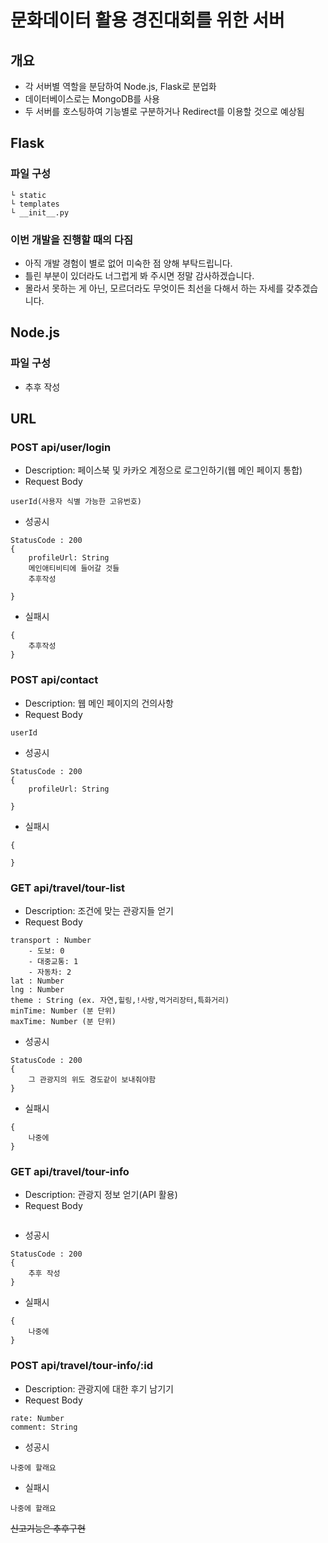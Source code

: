 # 문화데이터 활용 경진대회를 위한 서버
## 개요
- 각 서버별 역할을 분담하여 Node.js, Flask로 분업화
- 데이터베이스로는 MongoDB를 사용
- 두 서버를 호스팅하여 기능별로 구분하거나 Redirect를 이용할 것으로 예상됨

## Flask

### 파일 구성
    └ static
    └ templates
    └ __init__.py
    
### 이번 개발을 진행할 때의 다짐
- 아직 개발 경험이 별로 없어 미숙한 점 양해 부탁드립니다.
- 틀린 부분이 있더라도 너그럽게 봐 주시면 정말 감사하겠습니다.
- 몰라서 못하는 게 아닌, 모르더라도 무엇이든 최선을 다해서 하는 자세를 갖추겠습니다.

## Node.js

### 파일 구성
- 추후 작성

## URL

### POST api/user/login

- Description: 페이스북 및 카카오 계정으로 로그인하기(웹 메인 페이지 통합)
- Request Body
```
userId(사용자 식별 가능한 고유번호)
```
- 성공시
```
StatusCode : 200
{
    profileUrl: String
    메인애티비티에 들어갈 것들
    추후작성
    
}
```
- 실패시  
```
{
    추후작성
}
```

### POST api/contact

- Description: 웹 메인 페이지의 건의사항
- Request Body 
```
userId
```
- 성공시
```
StatusCode : 200
{
    profileUrl: String
    
}
```
- 실패시  
```
{

}
```

### GET api/travel/tour-list

- Description: 조건에 맞는 관광지들 얻기
- Request Body 
```
transport : Number
    - 도보: 0
    - 대중교통: 1
    - 자동차: 2
lat : Number
lng : Number
theme : String (ex. 자연,힐링,!사랑,먹거리장터,특화거리)
minTime: Number (분 단위)
maxTime: Number (분 단위)
```
- 성공시
```
StatusCode : 200
{
    그 관광지의 위도 경도같이 보내줘야함
}
```
- 실패시  
```
{
    나중에
}
```

### GET api/travel/tour-info

- Description: 관광지 정보 얻기(API 활용)
- Request Body 
```

```
- 성공시
```
StatusCode : 200
{
    추후 작성
}
```
- 실패시  
```
{
    나중에
}
```

### POST api/travel/tour-info/:id

- Description: 관광지에 대한 후기 남기기
- Request Body
```
rate: Number
comment: String
```
- 성공시
```
나중에 할래요
```
- 실패시
```
나중에 할래요
```


~~신고기능은 추후구현~~

